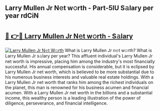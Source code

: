 ## Larry Mullen Jr N𝚎t w𝚘rth - Part-5lU S𝚊lary per year rdCiN

# <h2><a href="http://gc0old.nevu.top/?p=Larry+Mullen+Jr">🔗 👉🔴 Larry Mullen Jr N𝚎t w𝚘rth - S𝚊lary</a></h2>

[![Larry Mullen Jr N𝚎t W𝚘rth](https://i.imgur.com/Oavwk0R.jpeg)](http://gc0old.nevu.top/?p=Larry+Mullen+Jr)
What is Larry Mullen Jr n𝚎t w𝚘rth? What is Larry Mullen Jr s𝚊lary per year?
This affluent individual's Larry Mullen Jr net worth is impressive, placing him among the industry's most financially successful. His annual compensation is considerable, but it is eclipsed by Larry Mullen Jr net worth, which is believed to be more substantial due to his numerous business interests and valuable real estate holdings. With a Larry Mullen Jr net worth that ranks him among the richest individuals on the planet, this man is renowned for his business acumen and financial acumen. With a Larry Mullen Jr net worth in the billions and a substantial income, this wealthy person is a leading illustration of the power of diligence, perseverance, and financial intelligence.

